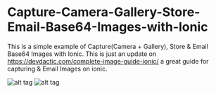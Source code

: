 # Capture-Camera-Gallery-Store-Email-Base64-Images-with-Ionic
This is a simple example of Capture(Camera + Gallery), Store &amp; Email Base64 Images with Ionic. This is just an update on https://devdactic.com/complete-image-guide-ionic/ a great guide for capturing &amp; Email Images on ionic.

![alt tag](https://github.com/akash-techmark/Capture-Camera-Gallery-Store-Email-Base64-Images-with-Ionic/blob/master/Screenshot_2016-03-05-21-15-35.png)
![alt tag](https://github.com/akash-techmark/Capture-Camera-Gallery-Store-Email-Base64-Images-with-Ionic/blob/master/Screenshot_2016-03-05-21-16-29.png)